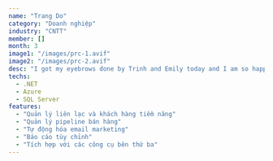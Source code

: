 ```yaml
---
name: "Trang Do"
category: "Doanh nghiệp"
industry: "CNTT"
member: []
month: 3
image1: "/images/prc-1.avif"
image2: "/images/prc-2.avif"
desc: "I got my eyebrows done by Trinh and Emily today and I am so happy with how everything turned out. I got my eyebrows microbladed about 6 years ago and the lady that did my eyebrows left them uneven. I thought that it wasn’t possible to fix but they not only fixed the unevenness, everything turned out so natural and not bolded like most place. I highly recommend this place to everyone that’s thinking about it."
techs:
  - .NET
  - Azure
  - SQL Server
features:
  - "Quản lý liên lạc và khách hàng tiềm năng"
  - "Quản lý pipeline bán hàng"
  - "Tự động hóa email marketing"
  - "Báo cáo tùy chỉnh"
  - "Tích hợp với các công cụ bên thứ ba"
---
```

